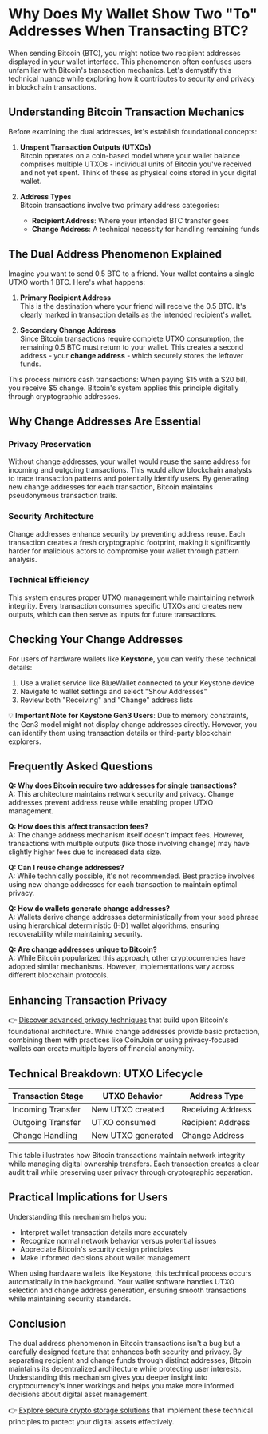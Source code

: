 # Why Does My Wallet Show Two "To" Addresses When Transacting BTC?

When sending Bitcoin (BTC), you might notice two recipient addresses displayed in your wallet interface. This phenomenon often confuses users unfamiliar with Bitcoin's transaction mechanics. Let's demystify this technical nuance while exploring how it contributes to security and privacy in blockchain transactions.

## Understanding Bitcoin Transaction Mechanics

Before examining the dual addresses, let's establish foundational concepts:

1. **Unspent Transaction Outputs (UTXOs)**  
   Bitcoin operates on a coin-based model where your wallet balance comprises multiple UTXOs - individual units of Bitcoin you've received and not yet spent. Think of these as physical coins stored in your digital wallet.

2. **Address Types**  
   Bitcoin transactions involve two primary address categories:
   - **Recipient Address**: Where your intended BTC transfer goes
   - **Change Address**: A technical necessity for handling remaining funds

## The Dual Address Phenomenon Explained

Imagine you want to send 0.5 BTC to a friend. Your wallet contains a single UTXO worth 1 BTC. Here's what happens:

1. **Primary Recipient Address**  
   This is the destination where your friend will receive the 0.5 BTC. It's clearly marked in transaction details as the intended recipient's wallet.

2. **Secondary Change Address**  
   Since Bitcoin transactions require complete UTXO consumption, the remaining 0.5 BTC must return to your wallet. This creates a second address - your **change address** - which securely stores the leftover funds.

This process mirrors cash transactions: When paying $15 with a $20 bill, you receive $5 change. Bitcoin's system applies this principle digitally through cryptographic addresses.

## Why Change Addresses Are Essential

### Privacy Preservation  
Without change addresses, your wallet would reuse the same address for incoming and outgoing transactions. This would allow blockchain analysts to trace transaction patterns and potentially identify users. By generating new change addresses for each transaction, Bitcoin maintains pseudonymous transaction trails.

### Security Architecture  
Change addresses enhance security by preventing address reuse. Each transaction creates a fresh cryptographic footprint, making it significantly harder for malicious actors to compromise your wallet through pattern analysis.

### Technical Efficiency  
This system ensures proper UTXO management while maintaining network integrity. Every transaction consumes specific UTXOs and creates new outputs, which can then serve as inputs for future transactions.

## Checking Your Change Addresses

For users of hardware wallets like **Keystone**, you can verify these technical details:

1. Use a wallet service like BlueWallet connected to your Keystone device
2. Navigate to wallet settings and select "Show Addresses"
3. Review both "Receiving" and "Change" address lists

💡 **Important Note for Keystone Gen3 Users**: Due to memory constraints, the Gen3 model might not display change addresses directly. However, you can identify them using transaction details or third-party blockchain explorers.

## Frequently Asked Questions

**Q: Why does Bitcoin require two addresses for single transactions?**  
A: This architecture maintains network security and privacy. Change addresses prevent address reuse while enabling proper UTXO management.

**Q: How does this affect transaction fees?**  
A: The change address mechanism itself doesn't impact fees. However, transactions with multiple outputs (like those involving change) may have slightly higher fees due to increased data size.

**Q: Can I reuse change addresses?**  
A: While technically possible, it's not recommended. Best practice involves using new change addresses for each transaction to maintain optimal privacy.

**Q: How do wallets generate change addresses?**  
A: Wallets derive change addresses deterministically from your seed phrase using hierarchical deterministic (HD) wallet algorithms, ensuring recoverability while maintaining security.

**Q: Are change addresses unique to Bitcoin?**  
A: While Bitcoin popularized this approach, other cryptocurrencies have adopted similar mechanisms. However, implementations vary across different blockchain protocols.

## Enhancing Transaction Privacy

👉 [Discover advanced privacy techniques](https://bit.ly/okx-bonus) that build upon Bitcoin's foundational architecture. While change addresses provide basic protection, combining them with practices like CoinJoin or using privacy-focused wallets can create multiple layers of financial anonymity.

## Technical Breakdown: UTXO Lifecycle

| Transaction Stage | UTXO Behavior | Address Type |
|-------------------|---------------|--------------|
| Incoming Transfer | New UTXO created | Receiving Address |
| Outgoing Transfer | UTXO consumed | Recipient Address |
| Change Handling | New UTXO generated | Change Address |

This table illustrates how Bitcoin transactions maintain network integrity while managing digital ownership transfers. Each transaction creates a clear audit trail while preserving user privacy through cryptographic separation.

## Practical Implications for Users

Understanding this mechanism helps you:
- Interpret wallet transaction details more accurately
- Recognize normal network behavior versus potential issues
- Appreciate Bitcoin's security design principles
- Make informed decisions about wallet management

When using hardware wallets like Keystone, this technical process occurs automatically in the background. Your wallet software handles UTXO selection and change address generation, ensuring smooth transactions while maintaining security standards.

## Conclusion

The dual address phenomenon in Bitcoin transactions isn't a bug but a carefully designed feature that enhances both security and privacy. By separating recipient and change funds through distinct addresses, Bitcoin maintains its decentralized architecture while protecting user interests. Understanding this mechanism gives you deeper insight into cryptocurrency's inner workings and helps you make more informed decisions about digital asset management.

👉 [Explore secure crypto storage solutions](https://bit.ly/okx-bonus) that implement these technical principles to protect your digital assets effectively.